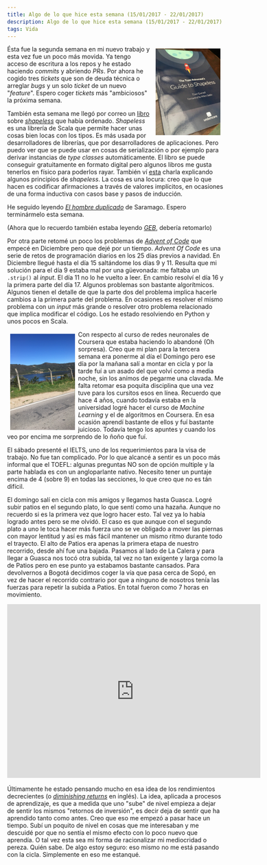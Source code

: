 ```yaml
---
title: Algo de lo que hice esta semana (15/01/2017 - 22/01/2017)
description: Algo de lo que hice esta semana (15/01/2017 - 22/01/2017)
tags: Vida
---
```


<p class="image__article">
<img src="/images/shapeless-book.png" style="float: right; padding: 0.5em; width: 30%">
</p>

Ésta fue la segunda semana en mi nuevo trabajo y esta vez fue un poco más movida. Ya tengo acceso de escritura a los repos y he estado haciendo _commits_ y abriendo _PRs_. Por ahora he cogido tres _tickets_ que son de deuda técnica o arreglar _bugs_ y un solo _ticket_ de un nuevo "_feature_". Espero coger _tickets_ más "ambiciosos" la próxima semana.

También esta semana me llegó por correo un [libro](http://underscore.io/books/shapeless-guide/) sobre [_shapeless_](https://github.com/milessabin/shapeless) que había ordenado. _Shapeless_ es una librería de Scala que permite hacer unas cosas bien locas con los tipos. Es más usada por desarrolladores de librerías, que por desarrolladores de aplicaciones. Pero puedo ver que se puede usar en cosas de serialización o por ejemplo para derivar instancias de _type classes_ automáticamente. El libro se puede conseguir gratuitamente en formato digital pero algunos libros me gusta tenerlos en físico para poderlos rayar. También ví [esta](https://www.youtube.com/watch?v=GKIfu1WtSz4) charla explicando algunos principios de _shapeless_. La cosa es una locura: creo que lo que hacen es codificar afirmaciones a través de valores implícitos, en ocasiones de una forma inductiva con casos base y pasos de inducción.

He seguido leyendo [_El hombre duplicado_](https://en.wikipedia.org/wiki/The_Double_(Saramago_novel)) de Saramago. Espero terminármelo esta semana. 

(Ahora que lo recuerdo también estaba leyendo [_GEB_](https://en.wikipedia.org/wiki/G%C3%B6del,_Escher,_Bach), debería retomarlo)

Por otra parte retomé un poco los problemas de [_Advent of Code_](http://adventofcode.com/) que empecé en Diciembre pero que dejé por un tiempo. _Advent Of Code_ es una serie de retos de programación diarios en los 25 días previos a navidad. En Diciembre llegué hasta el día 15 saltándome los días 9 y 11. Resulta que mi solución para el día 9 estaba mal por una güevonada: me faltaba un `.strip()` al _input_. El día 11 no lo he vuelto a leer. En cambio resolví el día 16 y la primera parte del día 17. Algunos problemas son bastante algorítmicos. Algunos tienen el detalle de que la parte dos del problema implica hacerle cambios a la primera parte del problema. En ocasiones es resolver el mismo problema con un _input_ más grande o resolver otro problema relacionado que implica modificar el código. Los he estado resolviendo en Python y unos pocos en Scala.

<p class="image__article">
<img src="/images/bike-jan-2016.jpg" style="float: left; padding: 0.5em; width: 30%">
</p>

Con respecto al curso de redes neuronales de Coursera que estaba haciendo lo abandoné (Oh sorpresa). Creo que mi plan para la tercera semana era ponerme al día el Domingo pero ese día por la mañana salí a montar en cicla y por la tarde fuí a un asado del que volví como a media noche, sin los anímos de pegarme una clavada. Me falta retomar esa poquita disciplina que una vez tuve para los cursitos esos en línea. Recuerdo que hace 4 años, cuando todavía estaba en la universidad logré hacer el curso de _Machine Learning_ y el de algoritmos en Coursera. En esa ocasión aprendí bastante de ellos y fuí bastante juicioso. Todavía tengo los apuntes y cuando los veo por encima me sorprendo de lo ñoño que fuí.

El sábado presenté el IELTS, uno de los requerimientos para la visa de trabajo. No fue tan complicado. Por lo que alcancé a sentir es un poco más informal que el TOEFL: algunas preguntas NO son de opción multiple y la parte hablada es con un angloparlante nativo. Necesito tener un puntaje encima de 4 (sobre 9) en todas las secciones, lo que creo que no es tán difícil. 


El domingo salí en cicla con mis amigos y llegamos hasta Guasca. Logré subir patios en el segundo plato, lo que sentí como una hazaña. Aunque no recuerdo si es la primera vez que logro hacer esto. Tal vez ya lo había logrado antes pero se me olvidó. El caso es que aunque con el segundo plato a uno le toca hacer más fuerza uno se ve obligado a mover las piernas con mayor lentitud y así es más fácil mantener un mismo ritmo durante todo el trayecto. El alto de Patios era apenas la primera etapa de nuestro recorrido, desde ahí fue una bajada. Pasamos al lado de La Calera y para llegar a Guasca nos tocó otra subida, tal vez no tan exigente y larga como la de Patios pero en ese punto ya estabamos bastante cansados. Para devolvernos a Bogotá decidimos coger la vía que pasa cerca de Sopó, en vez de hacer el recorrido contrario por que a ninguno de nosotros tenía las fuerzas para repetir la subida a Patios. En total fueron como 7 horas en movimiento.

<div align="center">
<iframe height='405' width='590' frameborder='0' allowtransparency='true' scrolling='no' src='https://www.strava.com/activities/841168623/embed/63f41d67cd30d09b2f5ea52062756630ccfee259'></iframe>
</div>

Últimamente he estado pensando mucho en esa idea de los rendimientos decrecientes (o [_diminishing returns_](https://en.wikipedia.org/wiki/Diminishing_returns) en inglés). La idea, aplicada a procesos de aprendizaje, es que a medida que uno "sube" de nivel empieza a dejar de sentir los mismos "retornos de inversión", es decir deja de sentir que ha aprendido tanto como antes. Creo que eso me empezó a pasar hace un tiempo. Subí un poquito de nivel en cosas que me interesaban y me descuidé por que no sentía el mismo efecto con lo poco nuevo que aprendía. O tal vez esta sea mi forma de racionalizar mi mediocridad o pereza. Quién sabe. De algo estoy seguro: eso mismo no me está pasando con la cicla. Simplemente en eso me estanqué.
